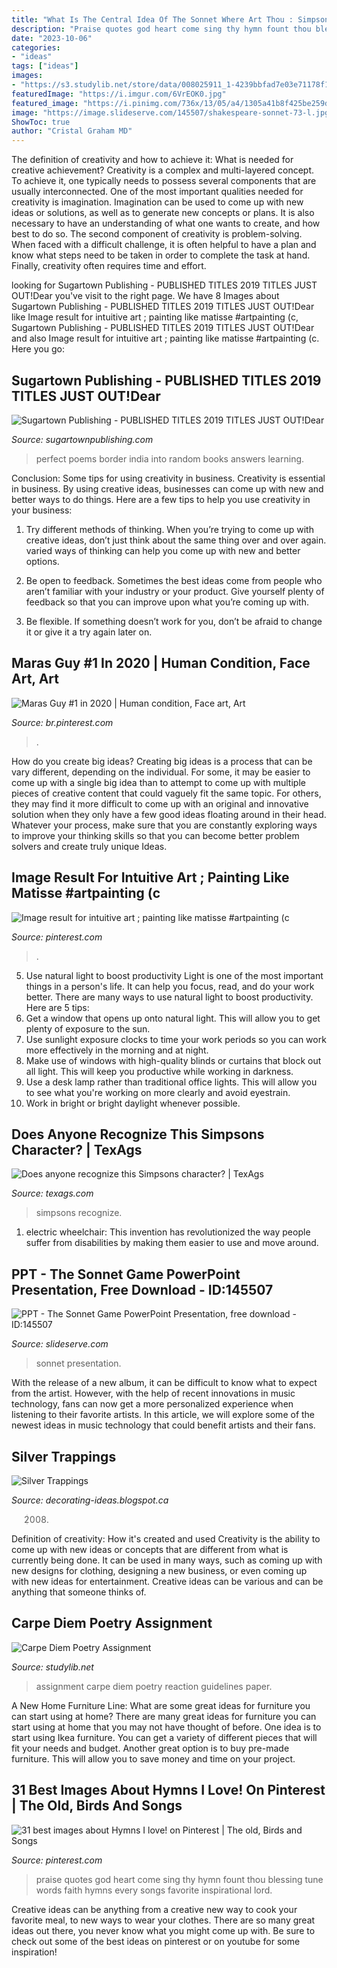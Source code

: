 ```yaml
---
title: "What Is The Central Idea Of The Sonnet Where Art Thou : Simpsons Recognize"
description: "Praise quotes god heart come sing thy hymn fount thou blessing tune words faith hymns every songs favorite inspirational lord"
date: "2023-10-06"
categories:
- "ideas"
tags: ["ideas"]
images:
- "https://s3.studylib.net/store/data/008025911_1-4239bbfad7e03e71178f16c60efeee24-300x300.png"
featuredImage: "https://i.imgur.com/6VrEOK0.jpg"
featured_image: "https://i.pinimg.com/736x/13/05/a4/1305a41b8f425be259d5b6f5c06e61a1.jpg"
image: "https://image.slideserve.com/145507/shakespeare-sonnet-73-l.jpg"
ShowToc: true
author: "Cristal Graham MD"
---
```



The definition of creativity and how to achieve it: What is needed for creative achievement?
Creativity is a complex and multi-layered concept. To achieve it, one typically needs to possess several components that are usually interconnected. One of the most important qualities needed for creativity is imagination. Imagination can be used to come up with new ideas or solutions, as well as to generate new concepts or plans. It is also necessary to have an understanding of what one wants to create, and how best to do so. The second component of creativity is problem-solving. When faced with a difficult challenge, it is often helpful to have a plan and know what steps need to be taken in order to complete the task at hand. Finally, creativity often requires time and effort.

	

		
looking for Sugartown Publishing - PUBLISHED TITLES 2019 TITLES JUST OUT!﻿Dear you've visit to the right page. We have 8 Images about Sugartown Publishing - PUBLISHED TITLES 2019 TITLES JUST OUT!﻿Dear like Image result for intuitive art ; painting like matisse #artpainting (с, Sugartown Publishing - PUBLISHED TITLES 2019 TITLES JUST OUT!﻿Dear and also Image result for intuitive art ; painting like matisse #artpainting (с. Here you go:
		
    
## Sugartown Publishing - PUBLISHED TITLES 2019 TITLES JUST OUT!﻿Dear

<img loading=lazy src="http://sugartownpublishing.com/yahoo_site_admin/assets/images/China_India_eastern_border_88.25462751_std.jpg" onerror="this.onerror=null;this.src='https://tse1.mm.bing.net/th?id=OIP.rvCRHw04taQuMZE78SMV9wHaJM&amp;pid=15.1';" alt="Sugartown Publishing - PUBLISHED TITLES 2019 TITLES JUST OUT!﻿Dear">

_Source: sugartownpublishing.com_

>perfect poems border india into random books answers learning. 

	

Conclusion: Some tips for using creativity in business.
Creativity is essential in business. By using creative ideas, businesses can come up with new and better ways to do things. Here are a few tips to help you use creativity in your business:
1. Try different methods of thinking. When you’re trying to come up with creative ideas, don’t just think about the same thing over and over again. varied ways of thinking can help you come up with new and better options.

2. Be open to feedback. Sometimes the best ideas come from people who aren’t familiar with your industry or your product. Give yourself plenty of feedback so that you can improve upon what you’re coming up with.

3. Be flexible. If something doesn’t work for you, don’t be afraid to change it or give it a try again later on.

    
## Maras Guy #1 In 2020 | Human Condition, Face Art, Art

<img loading=lazy src="https://i.pinimg.com/474x/57/69/bc/5769bcea5057abcb15c0c6a6c59eb230--photo-portrait-male-portraits.jpg" onerror="this.onerror=null;this.src='https://tse3.mm.bing.net/th?id=OIP.Ruqh02KCorWomjs0yRgBLgAAAA&amp;pid=15.1';" alt="Maras Guy #1 in 2020 | Human condition, Face art, Art">

_Source: br.pinterest.com_

>. 

	

How do you create big ideas?
Creating big ideas is a process that can be vary different, depending on the individual. For some, it may be easier to come up with a single big idea than to attempt to come up with multiple pieces of creative content that could vaguely fit the same topic. For others, they may find it more difficult to come up with an original and innovative solution when they only have a few good ideas floating around in their head. Whatever your process, make sure that you are constantly exploring ways to improve your thinking skills so that you can become better problem solvers and create truly unique Ideas.

    
## Image Result For Intuitive Art ; Painting Like Matisse #artpainting (с

<img loading=lazy src="https://i.pinimg.com/736x/13/05/a4/1305a41b8f425be259d5b6f5c06e61a1.jpg" onerror="this.onerror=null;this.src='https://tse4.mm.bing.net/th?id=OIP.-yFhrmWwyt6li1Tu8CML4gHaHa&amp;pid=15.1';" alt="Image result for intuitive art ; painting like matisse #artpainting (с">

_Source: pinterest.com_

>. 

	

5) Use natural light to boost productivity
Light is one of the most important things in a person's life. It can help you focus, read, and do your work better. There are many ways to use natural light to boost productivity. Here are 5 tips:
1) Get a window that opens up onto natural light. This will allow you to get plenty of exposure to the sun.
2) Use sunlight exposure clocks to time your work periods so you can work more effectively in the morning and at night.
3) Make use of windows with high-quality blinds or curtains that block out all light. This will keep you productive while working in darkness.
4) Use a desk lamp rather than traditional office lights. This will allow you to see what you're working on more clearly and avoid eyestrain.
5) Work in bright or bright daylight whenever possible.

    
## Does Anyone Recognize This Simpsons Character? | TexAgs

<img loading=lazy src="https://i.imgur.com/6VrEOK0.jpg" onerror="this.onerror=null;this.src='https://tse4.mm.bing.net/th?id=OIP.mH1PPPwelNkoDUEidQ715QHaJ4&amp;pid=15.1';" alt="Does anyone recognize this Simpsons character? | TexAgs">

_Source: texags.com_

>simpsons recognize. 

	

1) electric wheelchair: This invention has revolutionized the way people suffer from disabilities by making them easier to use and move around.

    
## PPT - The Sonnet Game PowerPoint Presentation, Free Download - ID:145507

<img loading=lazy src="https://image.slideserve.com/145507/shakespeare-sonnet-73-l.jpg" onerror="this.onerror=null;this.src='https://tse3.mm.bing.net/th?id=OIP.REBVQc0ekuSxcFUkYqYSjQHaFj&amp;pid=15.1';" alt="PPT - The Sonnet Game PowerPoint Presentation, free download - ID:145507">

_Source: slideserve.com_

>sonnet presentation. 

	

With the release of a new album, it can be difficult to know what to expect from the artist. However, with the help of recent innovations in music technology, fans can now get a more personalized experience when listening to their favorite artists. In this article, we will explore some of the newest ideas in music technology that could benefit artists and their fans.

    
## Silver Trappings

<img loading=lazy src="http://2.bp.blogspot.com/_r_AGiLunN_s/SPbMMG_FZlI/AAAAAAAAAa4/BCpSJxzFRxk/s400/015.JPG" onerror="this.onerror=null;this.src='https://tse3.mm.bing.net/th?id=OIP.c4wsYriiWkhz7voY3KmQ4wAAAA&amp;pid=15.1';" alt="Silver Trappings">

_Source: decorating-ideas.blogspot.ca_

>2008. 

	

Definition of creativity: How it's created and used
Creativity is the ability to come up with new ideas or concepts that are different from what is currently being done. It can be used in many ways, such as coming up with new designs for clothing, designing a new business, or even coming up with new ideas for entertainment. Creative ideas can be various and can be anything that someone thinks of.

    
## Carpe Diem Poetry Assignment

<img loading=lazy src="https://s3.studylib.net/store/data/008025911_1-4239bbfad7e03e71178f16c60efeee24-300x300.png" onerror="this.onerror=null;this.src='https://tse2.mm.bing.net/th?id=OIP.I-YIDMnmXlak_vn1KileBQAAAA&amp;pid=15.1';" alt="Carpe Diem Poetry Assignment">

_Source: studylib.net_

>assignment carpe diem poetry reaction guidelines paper. 

	

A New Home Furniture Line: What are some great ideas for furniture you can start using at home?
There are many great ideas for furniture you can start using at home that you may not have thought of before. One idea is to start using Ikea furniture. You can get a variety of different pieces that will fit your needs and budget. Another great option is to buy pre-made furniture. This will allow you to save money and time on your project.

    
## 31 Best Images About Hymns I Love! On Pinterest | The Old, Birds And Songs

<img loading=lazy src="https://s-media-cache-ak0.pinimg.com/736x/40/d4/0e/40d40ed7eb3e63ad5481f8271fb5bdf9--come-thou-fount-praise-god.jpg" onerror="this.onerror=null;this.src='https://tse2.mm.bing.net/th?id=OIP.mJogipvPN9vshQFj-HaAbgAAAA&amp;pid=15.1';" alt="31 best images about Hymns I love! on Pinterest | The old, Birds and Songs">

_Source: pinterest.com_

>praise quotes god heart come sing thy hymn fount thou blessing tune words faith hymns every songs favorite inspirational lord. 

	

Creative ideas can be anything from a creative new way to cook your favorite meal, to new ways to wear your clothes. There are so many great ideas out there, you never know what you might come up with. Be sure to check out some of the best ideas on pinterest or on youtube for some inspiration!

